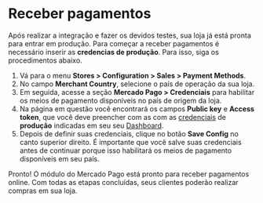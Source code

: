 # Receber pagamentos

Após realizar a integração e fazer os devidos testes, sua loja já está pronta para entrar em produção. Para começar a receber pagamentos é necessário inserir as **credencias de produção**. Para isso, siga os procedimentos abaixo.

1. Vá para o menu **Stores > Configuration > Sales > Payment Methods**.
2. No campo **Merchant Country**, selecione o país de operação da sua loja.
3. Em seguida, acesse a seção **Mercado Pago > Credenciais** para habilitar os meios de pagamento disponíveis no país de origem da loja.
4. Na página em questão você encontrará os campos **Public key** e **Access token**, que você deve preencher com as com as [credenciais](/developers/pt/guides/additional-content/credentials/credentials) de **produção** indicadas em seu seu [Dashboard](/developers/pt/guides/additional-content/dashboard/introduction).
5. Depois de definir suas credenciais, clique no botão **Save Config** no canto superior direito. É importante que você salve suas credenciais antes de continuar porque isso habilitará os meios de pagamento disponíveis em seu país.

Pronto! O módulo do Mercado Pago está pronto para receber pagamentos online. Com todas as etapas concluídas, seus clientes poderão realizar compras em sua loja. 

